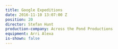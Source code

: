 ```yaml
---
title: Google Expeditions
date: 2016-11-10 13:07:00 Z
position: 20
director: Stefan Hunt
production-company: Across the Pond Productions
equipment: Arri Alexa
is-shown: false
---
```


